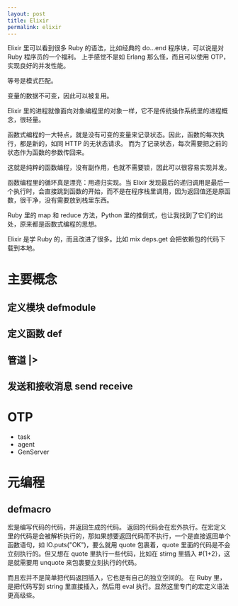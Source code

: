 ```yaml
---
layout: post
title: Elixir
permalink: elixir
---
```


Elixir 里可以看到很多 Ruby 的语法，比如经典的 do...end 程序块，可以说是对 Ruby 程序员的一个福利。
上手感觉不是如 Erlang 那么怪，而且可以使用 OTP，实现良好的并发性能。

等号是模式匹配。

变量的数据不可变，因此可以被复用。

Elixir 里的进程就像面向对象编程里的对象一样，它不是传统操作系统里的进程概念，很轻量。

函数式编程的一大特点，就是没有可变的变量来记录状态。因此，函数的每次执行，都是新的，如同 HTTP 的无状态请求。
而为了记录状态，每次需要把之前的状态作为函数的参数传回来。

这就是纯粹的函数编程，没有副作用，也就不需要锁，因此可以很容易实现并发。

函数编程里的循环真是漂亮：用递归实现。当 Elixir 发现最后的递归调用是最后一个执行时，会直接跳到函数的开始，而不是在程序栈里调用，因为返回值还是原函数，很干净，没有需要放到栈里东西。

Ruby 里的 map 和 reduce 方法，Python 里的推倒式，也让我找到了它们的出处，原来都是函数式编程的思想。

Elixir 是学 Ruby 的，而且改进了很多。比如 mix deps.get 会把依赖包的代码下载到本地。

# 主要概念

## 定义模块 defmodule

## 定义函数 def

## 管道 |>

## 发送和接收消息 send receive

# OTP

- task
- agent
- GenServer

# 元编程

## defmacro
宏是编写代码的代码，并返回生成的代码。
返回的代码会在宏外执行。在宏定义里的代码是会被解析执行的，那如果想要返回代码而不执行，一个是直接返回单个函数语句，如 IO.puts("OK")，要么就用 quote 包裹着，quote 里面的代码是不会立刻执行的。但又想在 quote 里执行一些代码，比如在 stirng 里插入 #{1+2}，这是就需要用 unquote 来包裹要立刻执行的代码。

而且宏并不是简单把代码返回插入，它也是有自己的独立空间的。
在 Ruby 里，是把代码写到 string 里直接插入，然后用 eval 执行。显然这里专门的宏定义语法更高级些。
